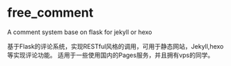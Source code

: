 # free_comment
A comment system base on flask for jekyll or hexo 

基于Flask的评论系统，实现RESTful风格的调用，可用于静态网站，Jekyll,hexo等实现评论功能。
适用于一些使用国内的Pages服务，并且拥有vps的同学。
